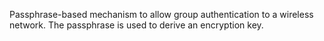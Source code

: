 Passphrase-based mechanism to allow group authentication to a wireless network. The passphrase is used to derive an encryption key.